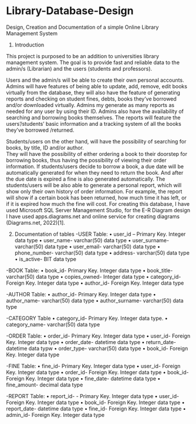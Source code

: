 # Library-Database-Design
Design, Creation and Documentation of a simple Online Library Management System 
1. Introduction


This project is purposed to be an addition to universities library management system. The goal is to provide fast and reliable data to the admin/s (Librarian) and the users (students and professors). 

Users and the admin/s will be able to create their own personal accounts.
Admins will have features of being able to update, add, remove, edit books virtually from the database, they will also have the feature of generating reports and checking on student fines, debts, books they’ve borrowed and/or downloaded virtually. 
Admins my generate as many reports as needed for any user by using their ID. 
Admins also have the availability of searching and borrowing books themselves. 
The reports will feature the users’/students’ basic information and a tracking system of all the books they’ve borrowed /returned. 

Students/users on the other hand, will have the possibility of searching for books, by title, ID and/or author.  
They will have the possibility of either ordering a book to their doorstep for borrowing books, thus having the possibility of viewing their order information. 
If students/users decide to borrow a book, a due date will be automatically generated for when they need to return the book.  And after the due date is expired a fine is also generated automatically. 
The students/users will be also able to generate a personal report, which will show only their own history of order information. For example, the report will show if a certain book has been returned, how much time it has left, or if it is expired how much the fine will cost. 
For creating this database, I have used Microsoft SQL Server Management Studio, for the E-R Diagram design I have used apps.diagrams.net and online service for creating diagrams (Diagrams.net, 2022)[1].

2. Documentation of tables
-USER Table:
•	user_id – Primary Key. Integer data type
•	user_name- varchar(50) data type 
•	user_surname- varchar(50) data type
•	user_email- varchar(50) data type
•	phone_number- varchar(50) data type
•	address- varchar(50) data type
•	is_active- BIT data type

-BOOK Table:
•	book_id- Primary Key. Integer data type
•	book_title- varchar(50) data type
•	copies_owned- Integer data type
•	category_id- Foreign Key. Integer data type
•	author_id- Foreign Key. Integer data type

-AUTHOR Table:
•	author_id- Primary Key. Integer data type
•	author_name- varchar(50) data type
•	author_surname- varchar(50) data type


-CATEGORY Table
•	category_id- Primary Key. Integer data type. 
•	category_name- varchar(50) data type


-ORDER Table:
•	order_id- Primary Key. Integer data type
•	user_id- Foreign Key.  Integer data type
•	order_date- datetime data type
•	return_date- datetime data typw
•	order_type- varchar(50) data type
•	book_id- Foreign Key. Integer data type

-FINE Table:
•	fine_id- Primary Key. Integer data type
•	user_id- Foreign Key.  Integer data type
•	order_id- Foreign Key.  Integer data type
•	book_id- Foreign Key.  Integer data type
•	fine_date- datetime data type
•	fine_amount- decimal data type 

-REPORT Table:
•	report_id- - Primary Key. Integer data type
•	user_id- Foreign Key.  Integer data type
•	book_id- Foreign Key.  Integer data type
•	report_date- datetime data type
•	fine_id- Foreign Key.  Integer data type
•	admin_id- Foreign Key.  Integer data type


